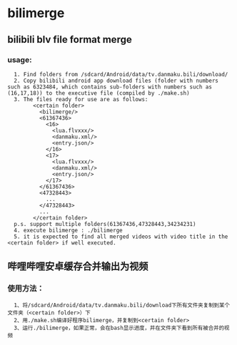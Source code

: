 # bilimerge
## bilibili blv file format merge
### usage:
      1. Find folders from /sdcard/Android/data/tv.danmaku.bili/download/
      2. Copy bilibili android app download files (folder with numbers such as 6323484, which contains sub-folders with numbers such as (16,17,18)) to the executive file (compiled by ./make.sh)
      3. The files ready for use are as follows:
            <certain folder>
              <bilimerge/>
              <61367436>
                <16>
                  <lua.flvxxx/>
                  <danmaku.xml/>
                  <entry.json/>
                </16>
                <17>
                  <lua.flvxxx/>
                  <danmaku.xml/>
                  <entry.json/>
                </17>
              </61367436>
              <47328443>
                ...
              </47328443>
              ...
            </certain folder>
      p.s. support multiple folders(61367436,47328443,34234231)
      4. execute bilimerge : ./bilimerge
      5. it is expected to find all merged videos with video title in the <certain folder> if well executed.
  
  ## 哔哩哔哩安卓缓存合并输出为视频
  ### 使用方法：
      1、将/sdcard/Android/data/tv.danmaku.bili/download下所有文件夹复制到某个文件夹（<certain folder>）下
      2、用./make.sh编译好程序bilimerge，并复制到<certain folder>
      3、运行./bilimerge，如果正常，会在bash显示进度，并在文件夹下看到所有被合并的视频
